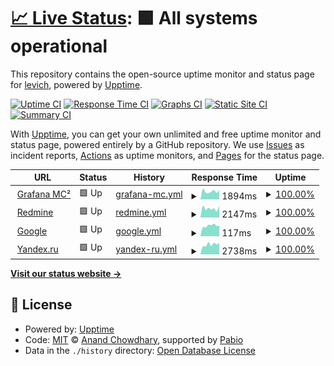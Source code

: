 # [📈 Live Status](https://levich.github.io/upptime): <!--live status--> **🟩 All systems operational**

This repository contains the open-source uptime monitor and status page for [levich](https://levich.github.io/upptime), powered by [Upptime](https://github.com/upptime/upptime).

[![Uptime CI](https://github.com/levich/upptime/workflows/Uptime%20CI/badge.svg)](https://github.com/levich/upptime/actions?query=workflow%3A%22Uptime+CI%22)
[![Response Time CI](https://github.com/levich/upptime/workflows/Response%20Time%20CI/badge.svg)](https://github.com/levich/upptime/actions?query=workflow%3A%22Response+Time+CI%22)
[![Graphs CI](https://github.com/levich/upptime/workflows/Graphs%20CI/badge.svg)](https://github.com/levich/upptime/actions?query=workflow%3A%22Graphs+CI%22)
[![Static Site CI](https://github.com/levich/upptime/workflows/Static%20Site%20CI/badge.svg)](https://github.com/levich/upptime/actions?query=workflow%3A%22Static+Site+CI%22)
[![Summary CI](https://github.com/levich/upptime/workflows/Summary%20CI/badge.svg)](https://github.com/levich/upptime/actions?query=workflow%3A%22Summary+CI%22)

With [Upptime](https://upptime.js.org), you can get your own unlimited and free uptime monitor and status page, powered entirely by a GitHub repository. We use [Issues](https://github.com/levich/upptime/issues) as incident reports, [Actions](https://github.com/levich/upptime/actions) as uptime monitors, and [Pages](https://levich.github.io/upptime) for the status page.

<!--start: status pages-->
<!-- This summary is generated by Upptime (https://github.com/upptime/upptime) -->
<!-- Do not edit this manually, your changes will be overwritten -->
<!-- prettier-ignore -->
| URL | Status | History | Response Time | Uptime |
| --- | ------ | ------- | ------------- | ------ |
| <img alt="" src="https://icons.duckduckgo.com/ip3/grafana.mc-2.ml.ico" height="13"> [Grafana MC²](https://grafana.mc-2.ml) | 🟩 Up | [grafana-mc.yml](https://github.com/levich/upptime/commits/HEAD/history/grafana-mc.yml) | <details><summary><img alt="Response time graph" src="./graphs/grafana-mc/response-time-week.png" height="20"> 1894ms</summary><br><a href="https://levich.github.io/upptime/history/grafana-mc"><img alt="Response time 1825" src="https://img.shields.io/endpoint?url=https%3A%2F%2Fraw.githubusercontent.com%2Flevich%2Fupptime%2FHEAD%2Fapi%2Fgrafana-mc%2Fresponse-time.json"></a><br><a href="https://levich.github.io/upptime/history/grafana-mc"><img alt="24-hour response time 2148" src="https://img.shields.io/endpoint?url=https%3A%2F%2Fraw.githubusercontent.com%2Flevich%2Fupptime%2FHEAD%2Fapi%2Fgrafana-mc%2Fresponse-time-day.json"></a><br><a href="https://levich.github.io/upptime/history/grafana-mc"><img alt="7-day response time 1894" src="https://img.shields.io/endpoint?url=https%3A%2F%2Fraw.githubusercontent.com%2Flevich%2Fupptime%2FHEAD%2Fapi%2Fgrafana-mc%2Fresponse-time-week.json"></a><br><a href="https://levich.github.io/upptime/history/grafana-mc"><img alt="30-day response time 1825" src="https://img.shields.io/endpoint?url=https%3A%2F%2Fraw.githubusercontent.com%2Flevich%2Fupptime%2FHEAD%2Fapi%2Fgrafana-mc%2Fresponse-time-month.json"></a><br><a href="https://levich.github.io/upptime/history/grafana-mc"><img alt="1-year response time 1825" src="https://img.shields.io/endpoint?url=https%3A%2F%2Fraw.githubusercontent.com%2Flevich%2Fupptime%2FHEAD%2Fapi%2Fgrafana-mc%2Fresponse-time-year.json"></a></details> | <details><summary><a href="https://levich.github.io/upptime/history/grafana-mc">100.00%</a></summary><a href="https://levich.github.io/upptime/history/grafana-mc"><img alt="All-time uptime 100.00%" src="https://img.shields.io/endpoint?url=https%3A%2F%2Fraw.githubusercontent.com%2Flevich%2Fupptime%2FHEAD%2Fapi%2Fgrafana-mc%2Fuptime.json"></a><br><a href="https://levich.github.io/upptime/history/grafana-mc"><img alt="24-hour uptime 100.00%" src="https://img.shields.io/endpoint?url=https%3A%2F%2Fraw.githubusercontent.com%2Flevich%2Fupptime%2FHEAD%2Fapi%2Fgrafana-mc%2Fuptime-day.json"></a><br><a href="https://levich.github.io/upptime/history/grafana-mc"><img alt="7-day uptime 100.00%" src="https://img.shields.io/endpoint?url=https%3A%2F%2Fraw.githubusercontent.com%2Flevich%2Fupptime%2FHEAD%2Fapi%2Fgrafana-mc%2Fuptime-week.json"></a><br><a href="https://levich.github.io/upptime/history/grafana-mc"><img alt="30-day uptime 100.00%" src="https://img.shields.io/endpoint?url=https%3A%2F%2Fraw.githubusercontent.com%2Flevich%2Fupptime%2FHEAD%2Fapi%2Fgrafana-mc%2Fuptime-month.json"></a><br><a href="https://levich.github.io/upptime/history/grafana-mc"><img alt="1-year uptime 100.00%" src="https://img.shields.io/endpoint?url=https%3A%2F%2Fraw.githubusercontent.com%2Flevich%2Fupptime%2FHEAD%2Fapi%2Fgrafana-mc%2Fuptime-year.json"></a></details>
| <img alt="" src="https://icons.duckduckgo.com/ip3/tasks.mc-2.ml.ico" height="13"> [Redmine](https://tasks.mc-2.ml) | 🟩 Up | [redmine.yml](https://github.com/levich/upptime/commits/HEAD/history/redmine.yml) | <details><summary><img alt="Response time graph" src="./graphs/redmine/response-time-week.png" height="20"> 2147ms</summary><br><a href="https://levich.github.io/upptime/history/redmine"><img alt="Response time 2273" src="https://img.shields.io/endpoint?url=https%3A%2F%2Fraw.githubusercontent.com%2Flevich%2Fupptime%2FHEAD%2Fapi%2Fredmine%2Fresponse-time.json"></a><br><a href="https://levich.github.io/upptime/history/redmine"><img alt="24-hour response time 2742" src="https://img.shields.io/endpoint?url=https%3A%2F%2Fraw.githubusercontent.com%2Flevich%2Fupptime%2FHEAD%2Fapi%2Fredmine%2Fresponse-time-day.json"></a><br><a href="https://levich.github.io/upptime/history/redmine"><img alt="7-day response time 2147" src="https://img.shields.io/endpoint?url=https%3A%2F%2Fraw.githubusercontent.com%2Flevich%2Fupptime%2FHEAD%2Fapi%2Fredmine%2Fresponse-time-week.json"></a><br><a href="https://levich.github.io/upptime/history/redmine"><img alt="30-day response time 2273" src="https://img.shields.io/endpoint?url=https%3A%2F%2Fraw.githubusercontent.com%2Flevich%2Fupptime%2FHEAD%2Fapi%2Fredmine%2Fresponse-time-month.json"></a><br><a href="https://levich.github.io/upptime/history/redmine"><img alt="1-year response time 2273" src="https://img.shields.io/endpoint?url=https%3A%2F%2Fraw.githubusercontent.com%2Flevich%2Fupptime%2FHEAD%2Fapi%2Fredmine%2Fresponse-time-year.json"></a></details> | <details><summary><a href="https://levich.github.io/upptime/history/redmine">100.00%</a></summary><a href="https://levich.github.io/upptime/history/redmine"><img alt="All-time uptime 100.00%" src="https://img.shields.io/endpoint?url=https%3A%2F%2Fraw.githubusercontent.com%2Flevich%2Fupptime%2FHEAD%2Fapi%2Fredmine%2Fuptime.json"></a><br><a href="https://levich.github.io/upptime/history/redmine"><img alt="24-hour uptime 100.00%" src="https://img.shields.io/endpoint?url=https%3A%2F%2Fraw.githubusercontent.com%2Flevich%2Fupptime%2FHEAD%2Fapi%2Fredmine%2Fuptime-day.json"></a><br><a href="https://levich.github.io/upptime/history/redmine"><img alt="7-day uptime 100.00%" src="https://img.shields.io/endpoint?url=https%3A%2F%2Fraw.githubusercontent.com%2Flevich%2Fupptime%2FHEAD%2Fapi%2Fredmine%2Fuptime-week.json"></a><br><a href="https://levich.github.io/upptime/history/redmine"><img alt="30-day uptime 100.00%" src="https://img.shields.io/endpoint?url=https%3A%2F%2Fraw.githubusercontent.com%2Flevich%2Fupptime%2FHEAD%2Fapi%2Fredmine%2Fuptime-month.json"></a><br><a href="https://levich.github.io/upptime/history/redmine"><img alt="1-year uptime 100.00%" src="https://img.shields.io/endpoint?url=https%3A%2F%2Fraw.githubusercontent.com%2Flevich%2Fupptime%2FHEAD%2Fapi%2Fredmine%2Fuptime-year.json"></a></details>
| <img alt="" src="https://icons.duckduckgo.com/ip3/google.com.ico" height="13"> [Google](https://google.com) | 🟩 Up | [google.yml](https://github.com/levich/upptime/commits/HEAD/history/google.yml) | <details><summary><img alt="Response time graph" src="./graphs/google/response-time-week.png" height="20"> 117ms</summary><br><a href="https://levich.github.io/upptime/history/google"><img alt="Response time 122" src="https://img.shields.io/endpoint?url=https%3A%2F%2Fraw.githubusercontent.com%2Flevich%2Fupptime%2FHEAD%2Fapi%2Fgoogle%2Fresponse-time.json"></a><br><a href="https://levich.github.io/upptime/history/google"><img alt="24-hour response time 117" src="https://img.shields.io/endpoint?url=https%3A%2F%2Fraw.githubusercontent.com%2Flevich%2Fupptime%2FHEAD%2Fapi%2Fgoogle%2Fresponse-time-day.json"></a><br><a href="https://levich.github.io/upptime/history/google"><img alt="7-day response time 117" src="https://img.shields.io/endpoint?url=https%3A%2F%2Fraw.githubusercontent.com%2Flevich%2Fupptime%2FHEAD%2Fapi%2Fgoogle%2Fresponse-time-week.json"></a><br><a href="https://levich.github.io/upptime/history/google"><img alt="30-day response time 122" src="https://img.shields.io/endpoint?url=https%3A%2F%2Fraw.githubusercontent.com%2Flevich%2Fupptime%2FHEAD%2Fapi%2Fgoogle%2Fresponse-time-month.json"></a><br><a href="https://levich.github.io/upptime/history/google"><img alt="1-year response time 122" src="https://img.shields.io/endpoint?url=https%3A%2F%2Fraw.githubusercontent.com%2Flevich%2Fupptime%2FHEAD%2Fapi%2Fgoogle%2Fresponse-time-year.json"></a></details> | <details><summary><a href="https://levich.github.io/upptime/history/google">100.00%</a></summary><a href="https://levich.github.io/upptime/history/google"><img alt="All-time uptime 100.00%" src="https://img.shields.io/endpoint?url=https%3A%2F%2Fraw.githubusercontent.com%2Flevich%2Fupptime%2FHEAD%2Fapi%2Fgoogle%2Fuptime.json"></a><br><a href="https://levich.github.io/upptime/history/google"><img alt="24-hour uptime 100.00%" src="https://img.shields.io/endpoint?url=https%3A%2F%2Fraw.githubusercontent.com%2Flevich%2Fupptime%2FHEAD%2Fapi%2Fgoogle%2Fuptime-day.json"></a><br><a href="https://levich.github.io/upptime/history/google"><img alt="7-day uptime 100.00%" src="https://img.shields.io/endpoint?url=https%3A%2F%2Fraw.githubusercontent.com%2Flevich%2Fupptime%2FHEAD%2Fapi%2Fgoogle%2Fuptime-week.json"></a><br><a href="https://levich.github.io/upptime/history/google"><img alt="30-day uptime 100.00%" src="https://img.shields.io/endpoint?url=https%3A%2F%2Fraw.githubusercontent.com%2Flevich%2Fupptime%2FHEAD%2Fapi%2Fgoogle%2Fuptime-month.json"></a><br><a href="https://levich.github.io/upptime/history/google"><img alt="1-year uptime 100.00%" src="https://img.shields.io/endpoint?url=https%3A%2F%2Fraw.githubusercontent.com%2Flevich%2Fupptime%2FHEAD%2Fapi%2Fgoogle%2Fuptime-year.json"></a></details>
| <img alt="" src="https://icons.duckduckgo.com/ip3/yandex.ru.ico" height="13"> [Yandex.ru](https://yandex.ru) | 🟩 Up | [yandex-ru.yml](https://github.com/levich/upptime/commits/HEAD/history/yandex-ru.yml) | <details><summary><img alt="Response time graph" src="./graphs/yandex-ru/response-time-week.png" height="20"> 2738ms</summary><br><a href="https://levich.github.io/upptime/history/yandex-ru"><img alt="Response time 2791" src="https://img.shields.io/endpoint?url=https%3A%2F%2Fraw.githubusercontent.com%2Flevich%2Fupptime%2FHEAD%2Fapi%2Fyandex-ru%2Fresponse-time.json"></a><br><a href="https://levich.github.io/upptime/history/yandex-ru"><img alt="24-hour response time 3147" src="https://img.shields.io/endpoint?url=https%3A%2F%2Fraw.githubusercontent.com%2Flevich%2Fupptime%2FHEAD%2Fapi%2Fyandex-ru%2Fresponse-time-day.json"></a><br><a href="https://levich.github.io/upptime/history/yandex-ru"><img alt="7-day response time 2738" src="https://img.shields.io/endpoint?url=https%3A%2F%2Fraw.githubusercontent.com%2Flevich%2Fupptime%2FHEAD%2Fapi%2Fyandex-ru%2Fresponse-time-week.json"></a><br><a href="https://levich.github.io/upptime/history/yandex-ru"><img alt="30-day response time 2791" src="https://img.shields.io/endpoint?url=https%3A%2F%2Fraw.githubusercontent.com%2Flevich%2Fupptime%2FHEAD%2Fapi%2Fyandex-ru%2Fresponse-time-month.json"></a><br><a href="https://levich.github.io/upptime/history/yandex-ru"><img alt="1-year response time 2791" src="https://img.shields.io/endpoint?url=https%3A%2F%2Fraw.githubusercontent.com%2Flevich%2Fupptime%2FHEAD%2Fapi%2Fyandex-ru%2Fresponse-time-year.json"></a></details> | <details><summary><a href="https://levich.github.io/upptime/history/yandex-ru">100.00%</a></summary><a href="https://levich.github.io/upptime/history/yandex-ru"><img alt="All-time uptime 100.00%" src="https://img.shields.io/endpoint?url=https%3A%2F%2Fraw.githubusercontent.com%2Flevich%2Fupptime%2FHEAD%2Fapi%2Fyandex-ru%2Fuptime.json"></a><br><a href="https://levich.github.io/upptime/history/yandex-ru"><img alt="24-hour uptime 100.00%" src="https://img.shields.io/endpoint?url=https%3A%2F%2Fraw.githubusercontent.com%2Flevich%2Fupptime%2FHEAD%2Fapi%2Fyandex-ru%2Fuptime-day.json"></a><br><a href="https://levich.github.io/upptime/history/yandex-ru"><img alt="7-day uptime 100.00%" src="https://img.shields.io/endpoint?url=https%3A%2F%2Fraw.githubusercontent.com%2Flevich%2Fupptime%2FHEAD%2Fapi%2Fyandex-ru%2Fuptime-week.json"></a><br><a href="https://levich.github.io/upptime/history/yandex-ru"><img alt="30-day uptime 100.00%" src="https://img.shields.io/endpoint?url=https%3A%2F%2Fraw.githubusercontent.com%2Flevich%2Fupptime%2FHEAD%2Fapi%2Fyandex-ru%2Fuptime-month.json"></a><br><a href="https://levich.github.io/upptime/history/yandex-ru"><img alt="1-year uptime 100.00%" src="https://img.shields.io/endpoint?url=https%3A%2F%2Fraw.githubusercontent.com%2Flevich%2Fupptime%2FHEAD%2Fapi%2Fyandex-ru%2Fuptime-year.json"></a></details>

<!--end: status pages-->

[**Visit our status website →**](https://levich.github.io/upptime)

## 📄 License

- Powered by: [Upptime](https://github.com/upptime/upptime)
- Code: [MIT](./LICENSE) © [Anand Chowdhary](https://anandchowdhary.com), supported by [Pabio](https://pabio.com)
- Data in the `./history` directory: [Open Database License](https://opendatacommons.org/licenses/odbl/1-0/)
